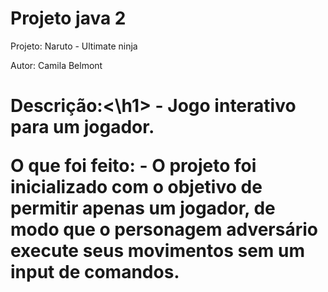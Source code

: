 # Projeto java 2

Projeto: Naruto - Ultimate ninja

Autor: Camila Belmont

<h1>Descrição:<\h1>
      - Jogo interativo para um jogador.

O que foi feito:
      - O projeto foi inicializado com o objetivo de permitir apenas um jogador, de modo que o personagem adversário execute seus movimentos sem um input de comandos. 

